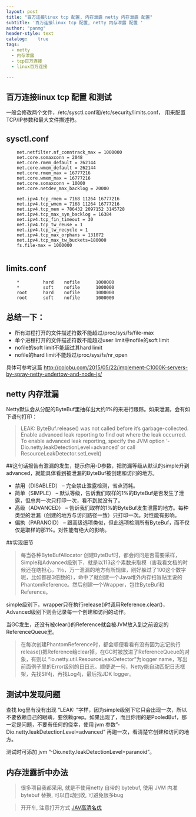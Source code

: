 ```yaml
---
layout: post
title: "百万连接linux tcp 配置, 内存泄露 netty 内存泄露 配置"
subtitle: '百万连接linux tcp 配置, netty 内存泄露 配置 '
author: "panmg"
header-style: text
catalog:    true
tags:
  - netty 
  - 内存泄露
  - tcp百万连接
  - linux百万连接

---
```



## 百万连接linux tcp 配置 和测试

一般会修改两个文件，/etc/sysctl.conf和/etc/security/limits.conf， 用来配置TCP/IP参数和最大文件描述符。
## sysctl.conf

```
	net.netfilter.nf_conntrack_max = 1000000 
	net.core.somaxconn = 2048 
	net.core.rmem_default = 262144 
	net.core.wmem_default = 262144 
	net.core.rmem_max = 16777216 
	net.core.wmem_max = 16777216 
	net.core.somaxconn = 10000 
	net.core.netdev_max_backlog = 20000 
	
	net.ipv4.tcp_rmem = 7168 11264 16777216 
	net.ipv4.tcp_wmem = 7168 11264 16777216 
	net.ipv4.tcp_mem = 786432 2097152 3145728 
	net.ipv4.tcp_max_syn_backlog = 16384 
	net.ipv4.tcp_fin_timeout = 30 
	net.ipv4.tcp_tw_reuse = 1 
	net.ipv4.tcp_tw_recycle = 1 
	net.ipv4.tcp_max_orphans = 131072 
	net.ipv4.tcp_max_tw_buckets=180000 
	fs.file-max = 1000000 
	
```
## limits.conf

```
	*         hard    nofile      1000000
	*         soft    nofile      1000000
	root      hard    nofile      1000000
	root      soft    nofile      1000000
```

## 总结一下：
-	所有进程打开的文件描述符数不能超过/proc/sys/fs/file-max
-	单个进程打开的文件描述符数不能超过user limit中nofile的soft limit
-	nofile的soft limit不能超过其hard limit
-	nofile的hard limit不能超过/proc/sys/fs/nr_open

具体可参考这篇 http://colobu.com/2015/05/22/implement-C1000K-servers-by-spray-netty-undertow-and-node-js/

## netty 内存泄漏
Netty默认会从分配的ByteBuf里抽样出大约1%的来进行跟踪。如果泄漏，会有如下语句打印：

>LEAK: ByteBuf.release() was not called before it’s garbage-collected. Enable advanced leak reporting to find out where the leak occurred. To enable advanced leak reporting, specify the JVM option ‘-Dio.netty.leakDetectionLevel=advanced’ or call ResourceLeakDetector.setLevel()

##这句话报告有泄漏的发生，提示你用-D参数，把防漏等级从默认的simple升到advanced，就能具体看到被泄漏的ByteBuf被创建和访问的地方。

- 禁用（DISABLED） – 完全禁止泄露检测，省点消耗。
- 简单（SIMPLE） – 默认等级，告诉我们取样的1%的ByteBuf是否发生了泄露，但总共一次只打印一次，看不到就没有了。
- 高级（ADVANCED） – 告诉我们取样的1%的ByteBuf发生泄露的地方。每种类型的泄漏（创建的地方与访问路径一致）只打印一次。对性能有影响。
- 偏执（PARANOID） – 跟高级选项类似，但此选项检测所有ByteBuf，而不仅仅是取样的那1%。对性能有绝大的影响。

##实现细节
>每当各种ByteBufAllocator 创建ByteBuf时，都会问问是否需要采样，Simple和Advanced级别下，就是以113这个素数来取模（害我看文档的时候还在瞎担心，1％，万一泄漏的地方有所规律，刚好躲过了100这个数字呢，比如都是3倍数的），命中了就创建一个Java堆外内存扫盲贴里说的PhantomReference。然后创建一个Wrapper，包住ByteBuf和Reference。

simple级别下，wrapper只在执行release()时调用Reference.clear()，Advanced级别下则会记录每一个创建和访问的动作。

当GC发生，还没有被clear()的Reference就会被JVM放入到之前设定的ReferenceQueue里。

>在每次创建PhantomReference时，都会顺便看看有没有因为忘记执行release()把Reference给clear掉，在GC时被放进了ReferenceQueue的对象，有则以 “io.netty.util.ResourceLeakDetector”为logger name，写出前面例子里的Error级别的日日志。顺便说一句，Netty能自动匹配日志框架，先找Slf4j，再找Log4j，最后找JDK logger。

## 测试中发现问题 
查找 log里有没有出现 “LEAK: “字样，因为simple级别下它只会出现一次，所以不要依赖自己的眼睛，要依赖grep。如果出现了，而且你用的是PooledBuf，那一定是问题，不要有任何的侥幸，使用 jvm 参数”-Dio.netty.leakDetectionLevel=advanced” 再跑一次，看清楚它创建和访问的地方。

测试时可添加 jvm  ”-Dio.netty.leakDetectionLevel=paranoid”。


## 内存泄露折中办法
> 很多项目我都采用, 就是不使用netty 自带的 bytebuf, 使用 JVM 内准bytebuf 替换, 可以自动回收, 可避免很多bug


> 开开车, 注意打开方式 [JAV高清名优](https://www.xkspp.com)

 
